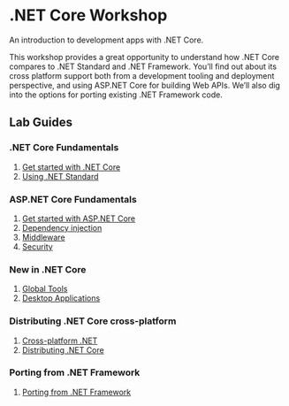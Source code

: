 # .NET Core Workshop
An introduction to development apps with .NET Core.

This workshop provides a great opportunity to understand how .NET Core compares to .NET Standard and .NET Framework. You’ll find out about its cross platform support both from a development tooling and deployment perspective, and using ASP.NET Core for building Web APIs. We’ll also dig into the options for porting existing .NET Framework code.

## Lab Guides

### .NET Core Fundamentals

1. [Get started with .NET Core](./labs/01-net-core-fundamentals/01-get-started-with-net-core.md)
2. [Using .NET Standard](./labs/01-net-core-fundamentals/02-using-net-standard.md)

### ASP.NET Core Fundamentals

1. [Get started with ASP.NET Core](./labs/02-asp-net-core-fundamentals/01-get-started-with-asp-net-core.md)
2. [Dependency injection](./labs/02-asp-net-core-fundamentals/02-dependency-injection.md)
3. [Middleware](./labs/02-asp-net-core-fundamentals/03-middleware.md)
4. [Security](./labs/02-asp-net-core-fundamentals/04-security.md)

### New in .NET Core

1. [Global Tools](./labs/03-new-in-net-core/01-global-tools.md)
2. [Desktop Applications](./labs/03-new-in-net-core/02-desktop-applications.md)

### Distributing .NET Core cross-platform

1. [Cross-platform .NET](./labs/04-distributing-net-core-cross-platform/01-cross-platform-net.md)
2. [Distributing .NET Core](./labs/04-distributing-net-core-cross-platform/02-distributing-net-core.md)

### Porting from .NET Framework

1. [Porting from .NET Framework](./labs/05-porting-from-net-framework/01-porting-from-net-framework.md)